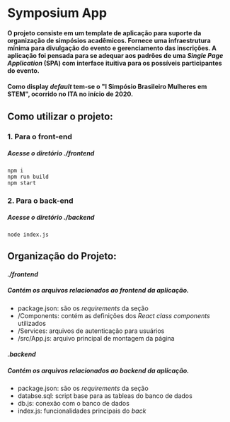 # Symposium App
#### O projeto consiste em um template de aplicação para suporte da organização de simpósios acadêmicos. Fornece uma infraestrutura mínima para divulgação do evento e gerenciamento das inscrições. A aplicação foi pensada para se adequar aos padrões de uma *Single Page Application* (SPA) com interface ituitiva para os possíveis participantes do evento.

#### Como display *default* tem-se o "I Simpósio Brasileiro Mulheres em STEM", ocorrido no ITA no início de 2020.

## Como utilizar o projeto:
### 1. Para o front-end

##### Acesse o diretório *./frontend*
```shell
npm i
npm run build
npm start
```

### 2. Para o back-end

##### Acesse o diretório *./backend*
```shell
node index.js
```

## Organização do Projeto:

#### *./frontend*
##### Contém os arquivos relacionados ao *frontend* da aplicação.
* package.json: são os *requirements* da seção
* /Components: contém as definições dos *React class components* utilizados
* /Services: arquivos de autenticação para usuários
* /src/App.js: arquivo principal de montagem da página

#### *.backend*
##### Contém os arquivos relacionados ao *backend* da aplicação.
* package.json: são os *requirements* da seção
* databse.sql: script base para as tableas do banco de dados
* db.js: conexão com o banco de dados
* index.js: funcionalidades principais do *back*
